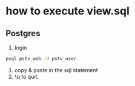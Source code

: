# how to execute view.sql

## Postgres

1. login

  ``` bash
  psql pstv_web -U pstv_user
  ```

1. copy & paste in the sql statement
1. \q to quit.
